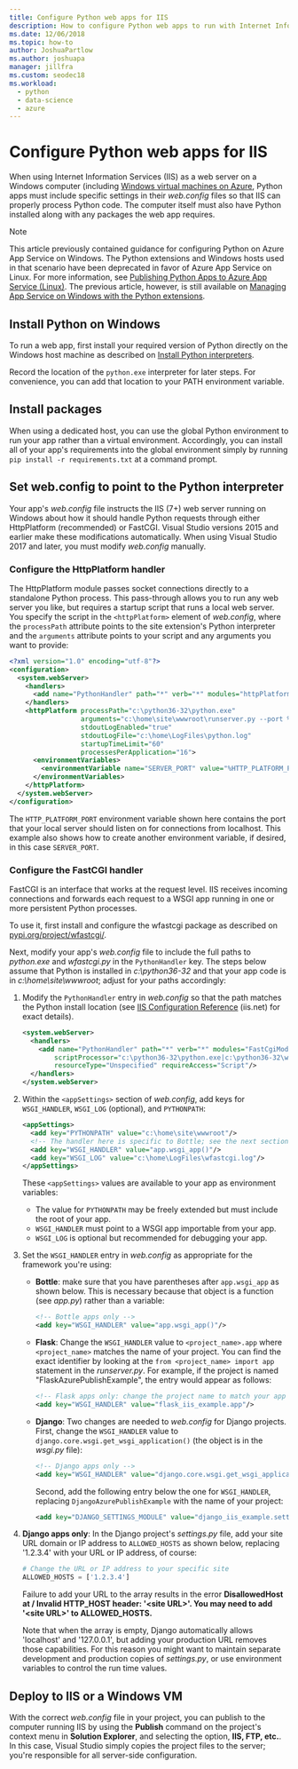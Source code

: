```yaml
---
title: Configure Python web apps for IIS
description: How to configure Python web apps to run with Internet Information Services from a Windows virtual machine.
ms.date: 12/06/2018
ms.topic: how-to
author: JoshuaPartlow
ms.author: joshuapa
manager: jillfra
ms.custom: seodec18
ms.workload:
  - python
  - data-science
  - azure
---
```


# Configure Python web apps for IIS

When using Internet Information Services (IIS) as a web server on a Windows computer (including [Windows virtual machines on Azure](/azure/architecture/reference-architectures/n-tier/windows-vm), Python apps must include specific settings in their *web.config* files so that IIS can properly process Python code. The computer itself must also have Python installed along with any packages the web app requires.

> [!Note]
> This article previously contained guidance for configuring Python on Azure App Service on Windows. The Python extensions and Windows hosts used in that scenario have been deprecated in favor of Azure App Service on Linux. For more information, see [Publishing Python Apps to Azure App Service (Linux)](publishing-python-web-applications-to-azure-from-visual-studio.md). The previous article, however, is still available on [Managing App Service on Windows with the Python extensions](managing-python-on-azure-app-service.md).

## Install Python on Windows

To run a web app, first install your required version of Python directly on the Windows host machine as described on [Install Python interpreters](installing-python-interpreters.md).

Record the location of the `python.exe` interpreter for later steps. For convenience, you can add that location to your PATH environment variable.

## Install packages

When using a dedicated host, you can use the global Python environment to run your app rather than a virtual environment. Accordingly, you can install all of your app's requirements into the global environment simply by running `pip install -r requirements.txt` at a command prompt.

## Set web.config to point to the Python interpreter

Your app's *web.config* file instructs the IIS (7+) web server running on Windows about how it should handle Python requests through either HttpPlatform (recommended) or FastCGI. Visual Studio versions 2015 and earlier make these modifications automatically. When using Visual Studio 2017 and later, you must modify *web.config* manually.

### Configure the HttpPlatform handler

The HttpPlatform module passes socket connections directly to a standalone Python process. This pass-through allows you to run any web server you like, but requires a startup script that runs a local web server. You specify the script in the `<httpPlatform>` element of *web.config*, where the `processPath` attribute points to the site extension's Python interpreter and the `arguments` attribute points to your script and any arguments you want to provide:

```xml
<?xml version="1.0" encoding="utf-8"?>
<configuration>
  <system.webServer>
    <handlers>
      <add name="PythonHandler" path="*" verb="*" modules="httpPlatformHandler" resourceType="Unspecified"/>
    </handlers>
    <httpPlatform processPath="c:\python36-32\python.exe"
                  arguments="c:\home\site\wwwroot\runserver.py --port %HTTP_PLATFORM_PORT%"
                  stdoutLogEnabled="true"
                  stdoutLogFile="c:\home\LogFiles\python.log"
                  startupTimeLimit="60"
                  processesPerApplication="16">
      <environmentVariables>
        <environmentVariable name="SERVER_PORT" value="%HTTP_PLATFORM_PORT%" />
      </environmentVariables>
    </httpPlatform>
  </system.webServer>
</configuration>
```

The `HTTP_PLATFORM_PORT` environment variable shown here contains the port that your local server should listen on for connections from localhost. This example also shows how to create another environment variable, if desired, in this case `SERVER_PORT`.

### Configure the FastCGI handler

FastCGI is an interface that works at the request level. IIS receives incoming connections and forwards each request to a WSGI app running in one or more persistent Python processes.

To use it, first install and configure the wfastcgi package as described on [pypi.org/project/wfastcgi/](https://pypi.io/project/wfastcgi).

Next, modify your app's *web.config* file to include the full paths to *python.exe* and *wfastcgi.py* in the `PythonHandler` key. The steps below assume that Python is installed in *c:\python36-32* and that your app code is in *c:\home\site\wwwroot*; adjust for your paths accordingly:

1. Modify the `PythonHandler` entry in *web.config* so that the path matches the Python install location (see [IIS Configuration Reference](https://www.iis.net/configreference) (iis.net) for exact details).

    ```xml
    <system.webServer>
      <handlers>
        <add name="PythonHandler" path="*" verb="*" modules="FastCgiModule"
            scriptProcessor="c:\python36-32\python.exe|c:\python36-32\wfastcgi.py"
            resourceType="Unspecified" requireAccess="Script"/>
      </handlers>
    </system.webServer>
    ```

1. Within the `<appSettings>` section of *web.config*, add keys for `WSGI_HANDLER`, `WSGI_LOG` (optional), and `PYTHONPATH`:

    ```xml
    <appSettings>
      <add key="PYTHONPATH" value="c:\home\site\wwwroot"/>
      <!-- The handler here is specific to Bottle; see the next section. -->
      <add key="WSGI_HANDLER" value="app.wsgi_app()"/>
      <add key="WSGI_LOG" value="c:\home\LogFiles\wfastcgi.log"/>
    </appSettings>
    ```

    These `<appSettings>` values are available to your app as environment variables:

    - The value for `PYTHONPATH` may be freely extended but must include the root of your app.
    - `WSGI_HANDLER` must point to a WSGI app importable from your app.
    - `WSGI_LOG` is optional but recommended for debugging your app.

1. Set the `WSGI_HANDLER` entry in *web.config* as appropriate for the framework you're using:

    - **Bottle**: make sure that you have parentheses after `app.wsgi_app` as shown below. This is necessary because that object is a function (see *app.py*) rather than a variable:

        ```xml
        <!-- Bottle apps only -->
        <add key="WSGI_HANDLER" value="app.wsgi_app()"/>
        ```

    - **Flask**: Change the `WSGI_HANDLER` value to `<project_name>.app` where `<project_name>` matches the name of your project. You can find the exact identifier by looking at the `from <project_name> import app` statement in the *runserver.py*. For example, if the project is named "FlaskAzurePublishExample", the entry would appear as follows:

        ```xml
        <!-- Flask apps only: change the project name to match your app -->
        <add key="WSGI_HANDLER" value="flask_iis_example.app"/>
        ```

    - **Django**: Two changes are needed to *web.config* for Django projects. First, change the `WSGI_HANDLER` value to `django.core.wsgi.get_wsgi_application()` (the object is in the *wsgi.py* file):

        ```xml
        <!-- Django apps only -->
        <add key="WSGI_HANDLER" value="django.core.wsgi.get_wsgi_application()"/>
        ```

        Second, add the following entry below the one for `WSGI_HANDLER`, replacing `DjangoAzurePublishExample` with the name of your project:

        ```xml
        <add key="DJANGO_SETTINGS_MODULE" value="django_iis_example.settings" />
        ```

1. **Django apps only**: In the Django project's *settings.py* file, add your site URL domain or IP address to `ALLOWED_HOSTS` as shown below, replacing '1.2.3.4' with your URL or IP address, of course:

    ```python
    # Change the URL or IP address to your specific site
    ALLOWED_HOSTS = ['1.2.3.4']
    ```

    Failure to add your URL to the array results in the error **DisallowedHost at / Invalid HTTP_HOST header: '\<site URL\>'. You may need to add '\<site URL\>' to ALLOWED_HOSTS.**

    Note that when the array is empty, Django automatically allows 'localhost' and '127.0.0.1', but adding your production URL removes those capabilities. For this reason you might want to maintain separate development and production copies of *settings.py*, or use environment variables to control the run time values.

## Deploy to IIS or a Windows VM

With the correct *web.config* file in your project, you can publish to the computer running IIS by using the **Publish** command on the project's context menu in **Solution Explorer**, and selecting the option, **IIS, FTP, etc.**. In this case, Visual Studio simply copies the project files to the server; you're responsible for all server-side configuration.
